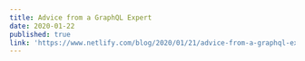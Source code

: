 ```yaml
---
title: Advice from a GraphQL Expert
date: 2020-01-22
published: true
link: 'https://www.netlify.com/blog/2020/01/21/advice-from-a-graphql-expert/'
---
```

